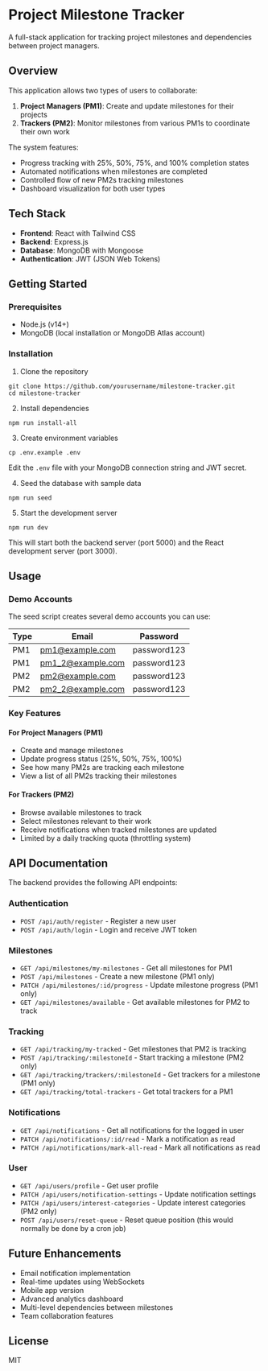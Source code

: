 # Project Milestone Tracker

A full-stack application for tracking project milestones and dependencies between project managers.

## Overview

This application allows two types of users to collaborate:

1. **Project Managers (PM1)**: Create and update milestones for their projects
2. **Trackers (PM2)**: Monitor milestones from various PM1s to coordinate their own work

The system features:
- Progress tracking with 25%, 50%, 75%, and 100% completion states
- Automated notifications when milestones are completed
- Controlled flow of new PM2s tracking milestones
- Dashboard visualization for both user types

## Tech Stack

- **Frontend**: React with Tailwind CSS
- **Backend**: Express.js
- **Database**: MongoDB with Mongoose
- **Authentication**: JWT (JSON Web Tokens)

## Getting Started

### Prerequisites

- Node.js (v14+)
- MongoDB (local installation or MongoDB Atlas account)

### Installation

1. Clone the repository
```
git clone https://github.com/yourusername/milestone-tracker.git
cd milestone-tracker
```

2. Install dependencies
```
npm run install-all
```

3. Create environment variables
```
cp .env.example .env
```
Edit the `.env` file with your MongoDB connection string and JWT secret.

4. Seed the database with sample data
```
npm run seed
```

5. Start the development server
```
npm run dev
```

This will start both the backend server (port 5000) and the React development server (port 3000).

## Usage

### Demo Accounts

The seed script creates several demo accounts you can use:

| Type | Email | Password |
|------|-------|----------|
| PM1 | pm1@example.com | password123 |
| PM1 | pm1_2@example.com | password123 |
| PM2 | pm2@example.com | password123 |
| PM2 | pm2_2@example.com | password123 |

### Key Features

#### For Project Managers (PM1)
- Create and manage milestones
- Update progress status (25%, 50%, 75%, 100%)
- See how many PM2s are tracking each milestone
- View a list of all PM2s tracking their milestones

#### For Trackers (PM2)
- Browse available milestones to track
- Select milestones relevant to their work
- Receive notifications when tracked milestones are updated
- Limited by a daily tracking quota (throttling system)

## API Documentation

The backend provides the following API endpoints:

### Authentication
- `POST /api/auth/register` - Register a new user
- `POST /api/auth/login` - Login and receive JWT token

### Milestones
- `GET /api/milestones/my-milestones` - Get all milestones for PM1
- `POST /api/milestones` - Create a new milestone (PM1 only)
- `PATCH /api/milestones/:id/progress` - Update milestone progress (PM1 only)
- `GET /api/milestones/available` - Get available milestones for PM2 to track

### Tracking
- `GET /api/tracking/my-tracked` - Get milestones that PM2 is tracking
- `POST /api/tracking/:milestoneId` - Start tracking a milestone (PM2 only)
- `GET /api/tracking/trackers/:milestoneId` - Get trackers for a milestone (PM1 only)
- `GET /api/tracking/total-trackers` - Get total trackers for a PM1

### Notifications
- `GET /api/notifications` - Get all notifications for the logged in user
- `PATCH /api/notifications/:id/read` - Mark a notification as read
- `PATCH /api/notifications/mark-all-read` - Mark all notifications as read

### User
- `GET /api/users/profile` - Get user profile
- `PATCH /api/users/notification-settings` - Update notification settings
- `PATCH /api/users/interest-categories` - Update interest categories (PM2 only)
- `POST /api/users/reset-queue` - Reset queue position (this would normally be done by a cron job)

## Future Enhancements

- Email notification implementation
- Real-time updates using WebSockets
- Mobile app version
- Advanced analytics dashboard
- Multi-level dependencies between milestones
- Team collaboration features

## License

MIT